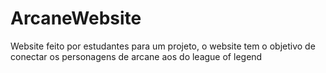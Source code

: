 # ArcaneWebsite
Website feito por estudantes para um projeto, o website tem o objetivo de conectar os personagens de arcane aos do league of legend
